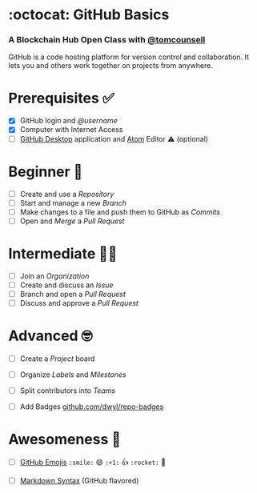 # :octocat: GitHub Basics 
### A Blockchain Hub Open Class with [@tomcounsell](http://github.com/tomcounsell)

GitHub is a code hosting platform for version control and collaboration. It lets you and others work together on projects from anywhere.

# Prerequisites ✅

- [x] GitHub login and *@username*
- [x] Computer with Internet Access
- [ ] [GitHub Desktop](https://desktop.github.com/) application and [Atom](https://atom.io/) Editor :warning: (optional)

# Beginner 🐣

- [ ] Create and use a *Repository*
- [ ] Start and manage a new *Branch*
- [ ] Make changes to a file and push them to GitHub as *Commits*
- [ ] Open and *Merge* a *Pull Request*

# Intermediate 👨‍💻

- [ ] Join an *Organization*
- [ ] Create and discuss an *Issue*
- [ ] Branch and open a *Pull Request*
- [ ] Discuss and approve a *Pull Request*

# Advanced 🤓

- [ ] Create a *Project* board
- [ ] Organize *Labels* and *Milestones*
- [ ] Split contributors into *Teams*
- [ ] Add Badges [github.com/dwyl/repo-badges](https://github.com/dwyl/repo-badges)


# Awesomeness 🤠

- [ ] [GitHub Emojis](http://www.emoji-cheat-sheet.com/) `:smile:` :smile: `:+1:` :+1: `:rocket:` :rocket:
- [ ] [Markdown Syntax](https://guides.github.com/pdfs/markdown-cheatsheet-online.pdf) (GitHub flavored)


